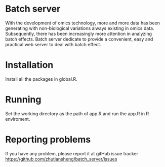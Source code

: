 # Batch server
With the development of omics technology, more and more data has been generating with non-biological variations always existing in omics data. Subsequently, there has been increasingly more attention in analyzing batch effects. Batch server dedicate to provide a convenient, easy and practical web server to deal with batch effect.
# Installation
Install all the packages in global.R.
# Running
Set the working directory as the path of app.R and run the app.R in R enviroment. 
#  Reporting problems
 If you have any problem, please report it at gitHub issue tracker https://github.com/zhutiansheng/batch_server/issues
